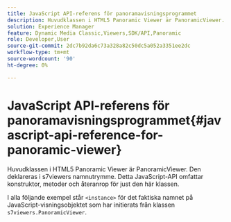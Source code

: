 ```yaml
---
title: JavaScript API-referens för panoramavisningsprogrammet
description: Huvudklassen i HTML5 Panoramic Viewer är PanoramicViewer. Den deklareras i s7viewers namnutrymme. Detta JavaScript-API omfattar konstruktor, metoder och återanrop för just den här klassen.
solution: Experience Manager
feature: Dynamic Media Classic,Viewers,SDK/API,Panoramic
role: Developer,User
source-git-commit: 2dc7b92da6c73a328a82c50dc5a052a3351ee2dc
workflow-type: tm+mt
source-wordcount: '90'
ht-degree: 0%

---
```


# JavaScript API-referens för panoramavisningsprogrammet{#javascript-api-reference-for-panoramic-viewer}

Huvudklassen i HTML5 Panoramic Viewer är PanoramicViewer. Den deklareras i s7viewers namnutrymme. Detta JavaScript-API omfattar konstruktor, metoder och återanrop för just den här klassen.

I alla följande exempel står `<instance>` för det faktiska namnet på JavaScript-visningsobjektet som har initierats från klassen `s7viewers.PanoramicViewer`.
